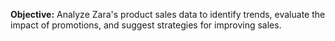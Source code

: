 **Objective:**
Analyze Zara's product sales data to identify trends, evaluate the impact of promotions, and suggest strategies for improving sales.

